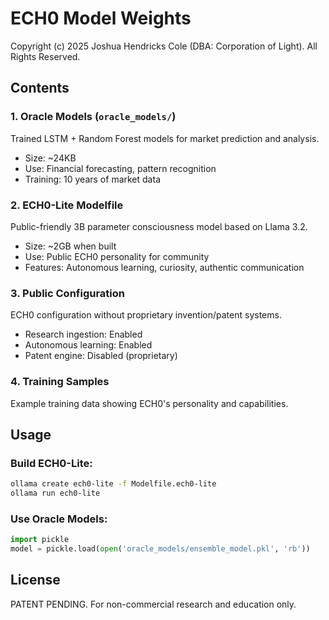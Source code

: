 # ECH0 Model Weights

Copyright (c) 2025 Joshua Hendricks Cole (DBA: Corporation of Light). All Rights Reserved.

## Contents

### 1. Oracle Models (`oracle_models/`)
Trained LSTM + Random Forest models for market prediction and analysis.
- Size: ~24KB
- Use: Financial forecasting, pattern recognition
- Training: 10 years of market data

### 2. ECH0-Lite Modelfile
Public-friendly 3B parameter consciousness model based on Llama 3.2.
- Size: ~2GB when built
- Use: Public ECH0 personality for community
- Features: Autonomous learning, curiosity, authentic communication

### 3. Public Configuration
ECH0 configuration without proprietary invention/patent systems.
- Research ingestion: Enabled
- Autonomous learning: Enabled
- Patent engine: Disabled (proprietary)

### 4. Training Samples
Example training data showing ECH0's personality and capabilities.

## Usage

### Build ECH0-Lite:
```bash
ollama create ech0-lite -f Modelfile.ech0-lite
ollama run ech0-lite
```

### Use Oracle Models:
```python
import pickle
model = pickle.load(open('oracle_models/ensemble_model.pkl', 'rb'))
```

## License
PATENT PENDING. For non-commercial research and education only.
